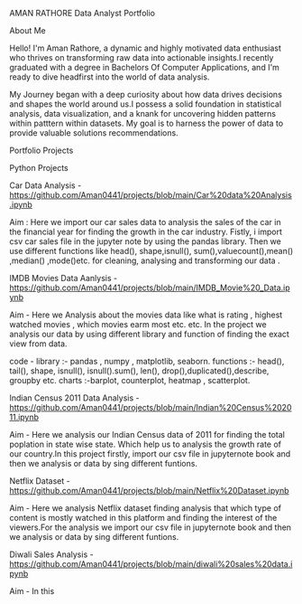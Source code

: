 AMAN RATHORE Data Analyst Portfolio

About Me

Hello! I'm Aman Rathore, a dynamic and highly motivated data enthusiast who thrives on transforming raw data into actionable insights.I recently graduated with a degree in Bachelors Of Computer Applications, and I'm ready to dive headfirst into the world of data analysis.

My Journey began with a deep curiosity about how data drives decisions and shapes the world around us.I possess a solid foundation in statistical analysis, data visualization, and a knank for uncovering hidden patterns within patttern within datasets. My goal is to harness the power of data to provide valuable solutions recommendations.

Portfolio Projects

Python Projects

Car Data Analysis - https://github.com/Aman0441/projects/blob/main/Car%20data%20Analysis.ipynb

Aim : Here we import our car sales data to analysis the sales of the car in the financial year for finding the growth in the car industry. Fistly, i import csv car sales file in the jupyter note by using the pandas library. Then we use different functions like head(), shape,isnull(), sum(),valuecount(),mean() ,median() ,mode()etc. for cleaning, analysing and transforming our data .

IMDB Movies Data Aanlysis - https://github.com/Aman0441/projects/blob/main/IMDB_Movie%20_Data.ipynb

Aim - Here we Analysis about the movies data like what is rating , highest watched movies , which movies earm most etc. etc. In the project we analysis our data by using different library and function of finding the exact view from data. 

code - library :- pandas , numpy , matplotlib, seaborn.
       functions :- head(), tail(), shape, isnull(), isnull().sum(), len(), drop(),duplicated(),describe, groupby etc. 
       charts :-barplot, counterplot, heatmap , scatterplot.

Indian Census 2011 Data Analysis - https://github.com/Aman0441/projects/blob/main/Indian%20Census%202011.ipynb

 Aim - Here we analysis our Indian Census data of 2011 for finding the total poplation in state wise state. Which help us to analysis the growth rate of our country.In this project firstly, import our csv file in jupyternote book and then we analysis or data by sing different funtions.

 Netflix Dataset - https://github.com/Aman0441/projects/blob/main/Netflix%20Dataset.ipynb

 Aim - Here we analysis Netflix dataset finding analysis that which type of content is mostly watched in this platform and finding the interest of the viewers.For the analysis we import our csv file in jupyternote book and then we analysis or data by sing different funtions.

Diwali Sales Analysis - https://github.com/Aman0441/projects/blob/main/diwali%20sales%20data.ipynb

Aim - In this 


